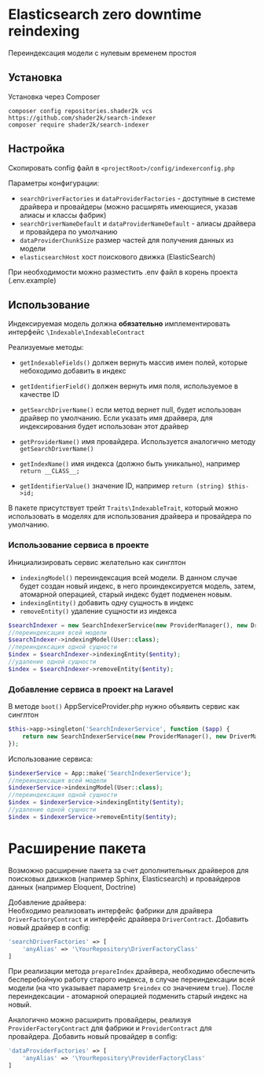 # Elasticsearch zero downtime reindexing

Переиндексация модели с нулевым временем простоя

## Установка

Установка через Composer
```
composer config repositories.shader2k vcs https://github.com/shader2k/search-indexer
composer require shader2k/search-indexer
```
## Настройка

Скопировать config файл в `<projectRoot>/config/indexerconfig.php` 

Параметры конфигурации:
- `searchDriverFactories` и `dataProviderFactories` - доступные в системе драйвера и провайдеры 
(можно расширять имеющиеся, указав алиасы и классы фабрик)
- `searchDriverNameDefault` и `dataProviderNameDefault` - алиасы драйвера и провайдера по умолчанию
- `dataProviderChunkSize` размер частей для получения данных из модели
- `elasticsearchHost` хост поискового движка (ElasticSearch)

При необходимости можно разместить .env файл в корень проекта (.env.example)

## Использование

Индексируемая модель должна **обязательно** имплементировать интерфейс `\Indexable\IndexableContract`  

Реализуемые методы: 
- `getIndexableFields()` должен вернуть массив имен полей, которые небоходимо добавить в индекс
       
- `getIdentifierField()` должен вернуть имя поля, используемое в качестве ID  

- `getSearchDriverName()` если метод вернет null, будет использован драйвер по умолчанию. Если указать имя драйвера, для индексирования будет использован этот драйвер 

- `getProviderName()` имя провайдера. Используется аналогично методу `getSearchDriverName()`

- `getIndexName()` имя индекса (должно быть уникально), например `return __CLASS__;`

- `getIdentifierValue()` значение ID, например `return (string) $this->id;`

В пакете присутствует трейт `Traits\IndexableTrait`, который можно использовать в моделях для использования драйвера и провайдера по умолчанию.


### Использование сервиса в проекте
Инициализировать сервис желательно как синглтон
- `indexingModel()` переиндексация всей модели. В данном случае будет создан новый индекс,
 в него проиндексируется модель, затем, атомарной операцией, старый индекс будет подменен новым.
- `indexingEntity()` добавить одну сущность в индекс
- `removeEntity()` удаление сущности из индекса

```php
$searchIndexer = new SearchIndexerService(new ProviderManager(), new DriverManager());
//переиндексация всей модели
$searchIndexer->indexingModel(User::class);
//переиндексация одной сущности
$index = $searchIndexer->indexingEntity($entity);
//удаление одной сущности
$index = $searchIndexer->removeEntity($entity);
```



### Добавление сервиса в проект на Laravel
В методе `boot()` AppServiceProvider.php нужно объявить сервис как синглтон
```php
$this->app->singleton('SearchIndexerService', function ($app) {
    return new SearchIndexerService(new ProviderManager(), new DriverManager());
});
```
Использование сервиса:
```php
$indexerService = App::make('SearchIndexerService');
//переиндексация всей модели
$indexerService->indexingModel(User::class);
//переиндексация одной сущности
$index = $indexerService->indexingEntity($entity);
//удаление одной сущности
$index = $indexerService->removeEntity($entity);
```

# Расширение пакета
Возможно расширение пакета за счет дополнительных драйверов для поисковых движков (например Sphinx, Elasticsearch) и провайдеров данных (например Eloquent, Doctrine)  

Добавление драйвера:  
Необходимо реализовать интерфейс фабрики для драйвера `DriverFactoryContract` и интерфейс драйвера `DriverContract`.
Добавить новый драйвер в config: 
```php
'searchDriverFactories' => [
    'anyAlias' => '\YourRepository\DriverFactoryClass'
]
```
При реализации метода `prepareIndex` драйвера, необходимо обеспечить бесперебойную работу старого индекса, в случае переиндексации всей модели
(на что указывает параметр `$reindex` со значением `true`). 
После переиндексации - атомарной операцией подменить старый индекс на новый.

Аналогично можно расширить провайдеры, реализуя `ProviderFactoryContract` для фабрики и `ProviderContract` для провайдера.
Добавить новый провайдер в config:

```php
'dataProviderFactories' => [
    'anyAlias' => '\YourRepository\ProviderFactoryClass'
]
```
